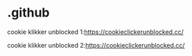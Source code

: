 # .github

cookie klikker unblocked 1:https://cookieclickerunblocked.cc/

cookie klikker unblocked 2:https://cookieclickerunblocked.cc/

